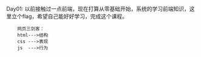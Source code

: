 Day01:
以前接触过一点前端，现在打算从零基础开始，系统的学习前端知识，这里立个flag，希望自己能好好学习，完成这个课程。
```
    网页三剑客：
    html--->结构
    css --->表现
    js  --->行为
```
